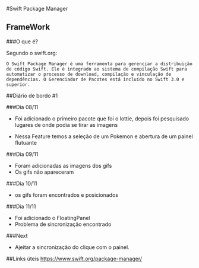 #Swift Package Manager

##  FrameWork

###O que é?

Segundo o swift.org:

    O Swift Package Manager é uma ferramenta para gerenciar a distribuição de código Swift. Ele é integrado ao sistema de compilação Swift para automatizar o processo de download, compilação e vinculação de dependências. O Gerenciador de Pacotes está incluído no Swift 3.0 e superior.





##Diário de bordo #1

  
###Dia 08/11

   - Foi adicionado o primeiro pacote que foi o lottie, depois foi pesquisado lugares de onde podia se tirar as imagens
    
   - Nessa Feature temos a seleção de um Pokemon e abertura de um painel flutuante
   
   
###Dia 09/11

   - Foram adicionadas as imagens dos gifs
   - Os gifs não apareceram
   
###Dia 10/11

   - os gifs foram encontrados e posicionados
 
###Dia 11/11

   - Foi adicionado o FloatingPanel
   - Problema de sincronização encontrado

###Next
   - Ajeitar a sincronização do clique com o painel.



##Links úteis
https://www.swift.org/package-manager/

